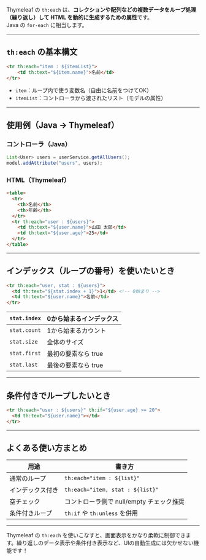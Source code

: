 Thymeleaf の `th:each` は、**コレクションや配列などの複数データをループ処理（繰り返し）して HTML を動的に生成するための属性**です。   
Java の `for-each` に相当します。

---

##  `th:each` の基本構文

```html
<tr th:each="item : ${itemList}">
    <td th:text="${item.name}">名前</td>
</tr>
```

- `item`：ループ内で使う変数名（自由に名前をつけてOK）
- `itemList`：コントローラから渡されたリスト（モデルの属性）

---

##  使用例（Java → Thymeleaf）

###  コントローラ（Java）

```java
List<User> users = userService.getAllUsers();
model.addAttribute("users", users);
```

###  HTML（Thymeleaf）

```html
<table>
  <tr>
    <th>名前</th>
    <th>年齢</th>
  </tr>
  <tr th:each="user : ${users}">
    <td th:text="${user.name}">山田 太郎</td>
    <td th:text="${user.age}">25</td>
  </tr>
</table>
```

---

##  インデックス（ループの番号）を使いたいとき

```html
<tr th:each="user, stat : ${users}">
  <td th:text="${stat.index + 1}">1</td> <!-- 0始まり -->
  <td th:text="${user.name}">名前</td>
</tr>
```

| `stat.index` | 0から始まるインデックス |
|--------------|--------------------------|
| `stat.count` | 1から始まるカウント      |
| `stat.size`  | 全体のサイズ             |
| `stat.first` | 最初の要素なら true       |
| `stat.last`  | 最後の要素なら true       |

---

##  条件付きでループしたいとき

```html
<tr th:each="user : ${users}" th:if="${user.age} >= 20">
  <td th:text="${user.name}"></td>
</tr>
```

---

##  よくある使い方まとめ

| 用途             | 書き方                                 |
|------------------|----------------------------------------|
| 通常のループ      | `th:each="item : ${list}"`             |
| インデックス付き | `th:each="item, stat : ${list}"`       |
| 空チェック       | コントローラ側で null/empty チェック推奨 |
| 条件付きループ    | `th:if` や `th:unless` を併用         |

---

Thymeleaf の `th:each` を使いこなすと、画面表示をかなり柔軟に制御できます。繰り返しのデータ表示や条件付き表示など、UIの自動生成には欠かせない機能です！

